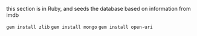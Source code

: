 this section is in Ruby, and seeds the database based on information from imdb

`gem install zlib`
`gem install mongo`
`gem install open-uri`